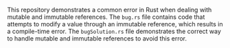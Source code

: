 This repository demonstrates a common error in Rust when dealing with mutable and immutable references. The `bug.rs` file contains code that attempts to modify a value through an immutable reference, which results in a compile-time error.  The `bugSolution.rs` file demonstrates the correct way to handle mutable and immutable references to avoid this error.